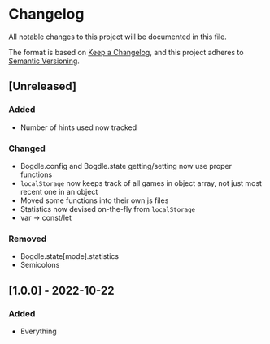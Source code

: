# Changelog

All notable changes to this project will be documented in this file.

The format is based on [Keep a Changelog](https://keepachangelog.com/en/1.1.0/),
and this project adheres to [Semantic Versioning](https://semver.org/spec/v2.0.0.html).

## [Unreleased]

### Added

- Number of hints used now tracked

### Changed

- Bogdle.config and Bogdle.state getting/setting now use proper functions
- `localStorage` now keeps track of all games in object array, not just most recent one in an object
- Moved some functions into their own js files
- Statistics now devised on-the-fly from `localStorage`
- var -> const/let

### Removed

- Bogdle.state[mode].statistics
- Semicolons

## [1.0.0] - 2022-10-22

### Added

- Everything
